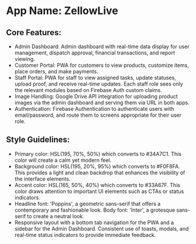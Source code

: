 # **App Name**: ZellowLive

## Core Features:

- Admin Dashboard: Admin dashboard with real-time data display for user management, dispatch approval, financial transactions, and report viewing.
- Customer Portal: PWA for customers to view products, customize items, place orders, and make payments.
- Staff Portal: PWA for staff to view assigned tasks, update statuses, upload proof, and receive real-time updates. Each staff role sees only the relevant modules based on Firebase Auth custom claims.
- Image Handling: Google Drive API integration for uploading product images via the admin dashboard and serving them via URL in both apps.
- Authentication: Firebase Authentication to authenticate users with email/password, and route them to screens appropriate for their user role.

## Style Guidelines:

- Primary color: HSL(195, 70%, 50%) which converts to #34A7C1. This color will create a calm yet modern feel.
- Background color: HSL(195, 20%, 95%) which converts to #F0F8FA. This provides a light and clean backdrop that enhances the visibility of the interface elements.
- Accent color: HSL(165, 50%, 40%) which converts to #33A67F. This color draws attention to important UI elements such as CTAs or status indicators.
- Headline font: 'Poppins', a geometric sans-serif that offers a contemporary and fashionable look. Body font: 'Inter', a grotesque sans-serif to create a neutral look.
- Responsive layout with a bottom tab navigation for the PWA and a sidebar for the Admin Dashboard. Consistent use of toasts, modals, and real-time status indicators to provide immediate feedback.